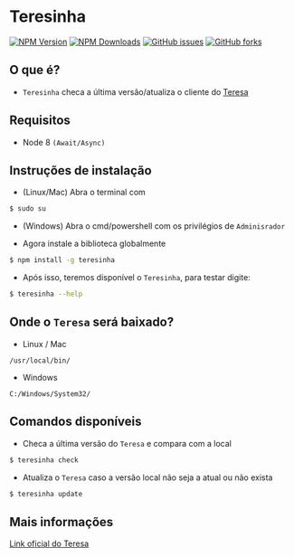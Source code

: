 # Teresinha

[![NPM Version](https://img.shields.io/npm/v/teresinha.svg)](https://npmjs.org/package/teresinha)
[![NPM Downloads](https://img.shields.io/npm/dm/teresinha.svg)](https://npmjs.org/package/teresinha)
[![GitHub issues](https://img.shields.io/github/issues/juninmd/teresinha.svg)](https://github.com/juninmd/teresinha/issues)
[![GitHub forks](https://img.shields.io/github/forks/juninmd/teresinha.svg)](https://github.com/juninmd/teresinha/network)

## O que é?
- `Teresinha` checa a última versão/atualiza o cliente do
[Teresa](https://github.com/luizalabs/teresa/)

## Requisitos
- Node 8 `(Await/Async)`

## Instruções de instalação
- (Linux/Mac) Abra o terminal com 
```bash
$ sudo su
```
- (Windows) Abra o cmd/powershell com os privilégios de `Adminisrador`

- Agora instale a biblioteca globalmente
```bash
$ npm install -g teresinha
```

- Após isso, teremos disponível o `Teresinha`, para testar digite:
```bash
$ teresinha --help
```

## Onde o `Teresa` será baixado?
- Linux / Mac
```
/usr/local/bin/
```
- Windows
```
C:/Windows/System32/
```

## Comandos disponíveis
- Checa a última versão do `Teresa` e compara com a local
```bash
$ teresinha check
```
- Atualiza o `Teresa` caso a versão local não seja a atual ou não exista
```bash
$ teresinha update
```

## Mais informações
[Link oficial do Teresa](https://github.com/luizalabs/teresa/)